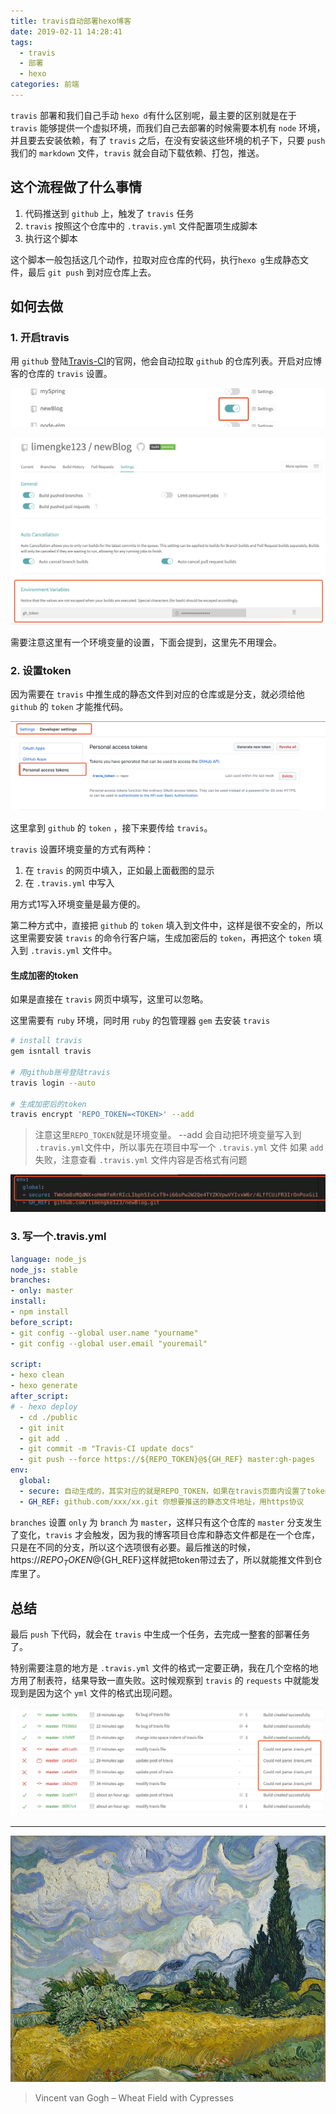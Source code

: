 ```yaml
---
title: travis自动部署hexo博客
date: 2019-02-11 14:28:41
tags:
  - travis
  - 部署
  - hexo
categories: 前端
---
```

`travis` 部署和我们自己手动 `hexo d`有什么区别呢，最主要的区别就是在于 `travis` 能够提供一个虚拟环境，而我们自己去部署的时候需要本机有 `node` 环境，并且要去安装依赖，有了 `travis` 之后，在没有安装这些环境的机子下，只要 `push` 我们的 `markdown` 文件，`travis` 就会自动下载依赖、打包，推送。

## 这个流程做了什么事情

1. 代码推送到 `github` 上，触发了 `travis` 任务
2. `travis` 按照这个仓库中的 `.travis.yml` 文件配置项生成脚本
3. 执行这个脚本

这个脚本一般包括这几个动作，拉取对应仓库的代码，执行`hexo g`生成静态文件，最后 `git push` 到对应仓库上去。

## 如何去做

### 1. 开启travis

用 `github` 登陆[Travis-CI](https://travis-ci.org/)的官网，他会自动拉取 `github` 的仓库列表。开启对应博客的仓库的 `travis` 设置。

![open](travis自动部署hexo博客/open1.png)

![setting](travis自动部署hexo博客/setting.png)

需要注意这里有一个环境变量的设置，下面会提到，这里先不用理会。

### 2. 设置token

因为需要在 `travis` 中推生成的静态文件到对应的仓库或是分支，就必须给他 `github` 的 `token` 才能推代码。

![token](travis自动部署hexo博客/ssh.png)

这里拿到 `github` 的 `token` ，接下来要传给 `travis`。

`travis` 设置环境变量的方式有两种：

1. 在 `travis` 的网页中填入，正如最上面截图的显示
2. 在 `.travis.yml` 中写入

用方式1写入环境变量是最方便的。

第二种方式中，直接把 `github` 的 `token` 填入到文件中，这样是很不安全的，所以这里需要安装 `travis` 的命令行客户端，生成加密后的 `token`，再把这个 `token` 填入到 `.travis.yml` 文件中。

#### 生成加密的token

如果是直接在 `travis` 网页中填写，这里可以忽略。

这里需要有 `ruby` 环境，同时用 `ruby` 的包管理器 `gem` 去安装 `travis`

```bash
# install travis
gem isntall travis

# 用github账号登陆travis
travis login --auto

# 生成加密后的token
travis encrypt 'REPO_TOKEN=<TOKEN>' --add
```

> 注意这里`REPO_TOKEN`就是环境变量。
> --add 会自动把环境变量写入到 `.travis.yml`文件中，所以事先在项目中写一个 `.travis.yml` 文件
> 如果 `add` 失败，注意查看 `.travis.yml` 文件内容是否格式有问题

![setting2](travis自动部署hexo博客/setting2.png)

### 3. 写一个.travis.yml

```yml
language: node_js
node_js: stable
branches:
- only: master
install:
- npm install
before_script:
- git config --global user.name "yourname"
- git config --global user.email "youremail"

script:
- hexo clean
- hexo generate
after_script:
# - hexo deploy
  - cd ./public
  - git init
  - git add .
  - git commit -m "Travis-CI update docs"
  - git push --force https://${REPO_TOKEN}@${GH_REF} master:gh-pages
env:
  global:
  - secure: 自动生成的，其实对应的就是REPO_TOKEN，如果在travis页面内设置了token的环境变量，这里是没有的
  - GH_REF: github.com/xxx/xx.git 你想要推送的静态文件地址，用https协议
```

`branches` 设置 `only` 为 `branch` 为 `master`，这样只有这个仓库的 `master` 分支发生了变化，`travis` 才会触发，因为我的博客项目仓库和静态文件都是在一个仓库，只是在不同的分支，所以这个选项很有必要。最后推送的时候，https://${REPO_TOKEN}@${GH_REF}这样就把token带过去了，所以就能推文件到仓库里了。

## 总结

最后 `push` 下代码，就会在 `travis` 中生成一个任务，去完成一整套的部署任务了。

特别需要注意的地方是 `.travis.yml` 文件的格式一定要正确，我在几个空格的地方用了制表符，结果导致一直失败。这时候观察到 `travis` 的 `requests` 中就能发现到是因为这个 `yml` 文件的格式出现问题。

![error](travis自动部署hexo博客/error.png)

---

![Wheat Field with Cypresses](travis自动部署hexo博客/320977.jpg)

> Vincent van Gogh – Wheat Field with Cypresses
